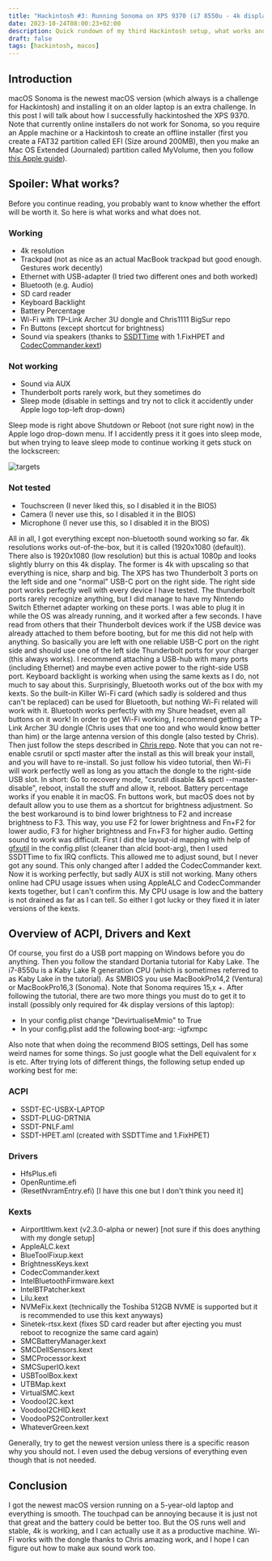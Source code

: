 ```yaml
---
title: "Hackintosh #3: Running Sonoma on XPS 9370 (i7 8550u - 4k display)"
date: 2023-10-24T08:00:23+02:00
description: Quick rundown of my third Hackintosh setup, what works and what does not not.
draft: false
tags: [hackintosh, macos]
---
```


## Introduction
macOS Sonoma is the newest macOS version (which always is a challenge for Hackintosh) and installing it on an older laptop is an extra challenge. In this post I will talk about how I successfully hackintoshed the XPS 9370. Note that currently online installers do not work for Sonoma, so you require an Apple machine or a Hackintosh to create an offline installer (first you create a FAT32 partition called EFI (Size around 200MB), then you make an Mac OS Extended (Journaled) partition called MyVolume, then you follow [this Apple guide](https://support.apple.com/en-mide/HT201372)).

## Spoiler: What works?
Before you continue reading, you probably want to know whether the effort will be worth it. So here is what works and what does not.

### Working
* 4k resolution
* Trackpad (not as nice as an actual MacBook trackpad but good enough. Gestures work decently)
* Ethernet with USB-adapter (I tried two different ones and both worked)
* Bluetooth (e.g. Audio)
* SD card reader
* Keyboard Backlight
* Battery Percentage
* Wi-Fi with TP-Link Archer 3U dongle and Chris1111 BigSur repo
* Fn Buttons (except shortcut for brightness)
* Sound via speakers (thanks to [SSDTTime](https://github.com/corpnewt/SSDTTime) with 1.FixHPET and [CodecCommander.kext](https://bitbucket.org/RehabMan/os-x-eapd-codec-commander/downloads/))

### Not working
* Sound via AUX
* Thunderbolt ports rarely work, but they sometimes do
* Sleep mode (disable in settings and try not to click it accidently under Apple logo top-left drop-down)

Sleep mode is right above Shutdown or Reboot (not sure right now) in the Apple logo drop-down menu. If I accidently press it it goes into sleep mode, but when trying to leave sleep mode to continue working it gets stuck on the lockscreen:

![targets](/images/xps-hackintosh/sleep.png "Sleep mode is broken")

### Not tested
* Touchscreen (I never liked this, so I disabled it in the BIOS)
* Camera (I never use this, so I disabled it in the BIOS)
* Microphone (I never use this, so I disabled it in the BIOS)

All in all, I got everything except non-bluetooth sound working so far. 
4k resolutions works out-of-the-box, but it is called (1920x1080 (default)). There also is 1920x1080 (low resolution) but this is actual 1080p and looks slightly blurry on this 4k display. The former is 4k with upscaling so that everything is nice, sharp and big.
The XPS has two Thunderbolt 3 ports on the left side and one "normal" USB-C port on the right side. The right side port works perfectly well with every device I have tested. The thunderbolt ports rarely recognize anything, but I did manage to have my Nintendo Switch Ethernet adapter working on these ports. I was able to plug it in while the OS was already running, and it worked after a few seconds. I have read from others that their Thunderbolt devices work if the USB device was already attached to them before booting, but for me this did not help with anything. So basically you are left with one reliable USB-C port on the right side and should use one of the left side Thunderbolt ports for your charger (this always works). I recommend attaching a USB-hub with many ports (including Ethernet) and maybe even active power to the right-side USB port.
Keyboard backlight is working when using the same kexts as I do, not much to say about this.
Surprisingly, Bluetooth works out of the box with my kexts. So the built-in Killer Wi-Fi card (which sadly is soldered and thus can't be replaced) can be used for Bluetooth, but nothing Wi-Fi related will work with it. Bluetooth works perfectly with my Shure headset, even all buttons on it work!
In order to get Wi-Fi working, I recommend getting a TP-Link Archer 3U dongle (Chris uses that one too and who would know better than him) or the large antenna version of this dongle (also tested by Chris). Then just follow the steps described in [Chris repo](https://github.com/chris1111/Wireless-USB-Big-Sur-Adapter). Note that you can not re-enable csrutil or spctl master after the install as this will break your install, and you will have to re-install. So just follow his video tutorial, then Wi-Fi will work perfectly well as long as you attach the dongle to the right-side USB slot. In short: Go to recovery mode, "csrutil disable && spctl --master-disable", reboot, install the stuff and allow it, reboot.
Battery percentage works if you enable it in macOS.
Fn buttons work, but macOS does not by default allow you to use them as a shortcut for brightness adjustment. So the best workaround is to bind lower brightness to F2 and increase brightness to F3. This way, you use F2 for lower brightness and Fn+F2 for lower audio, F3 for higher brightness and Fn+F3 for higher audio.
Getting sound to work was difficult. First I did the layout-id mapping with help of [gfxutil](https://github.com/acidanthera/gfxutil/releases) in the config.plist (cleaner than alcid boot-arg), then I used SSDTTime to fix IRQ conflicts. This allowed me to adjust sound, but I never got any sound. This only changed after I added the CodecCommander kext. Now it is working perfectly, but sadly AUX is still not working. Many others online had CPU usage issues when using AppleALC and CodecCommander kexts together, but I can't confirm this. My CPU usage is low and the battery is not drained as far as I can tell. So either I got lucky or they fixed it in later versions of the kexts.


## Overview of ACPI, Drivers and Kext
Of course, you first do a USB port mapping on Windows before you do anything. Then you follow the standard Dortania tutorial for Kaby Lake. The i7-8550u is a Kaby Lake R generation CPU (which is sometimes referred to as Kaby Lake in the tutorial). As SMBIOS you use MacBookPro14,2 (Ventura) or MacBookPro16,3 (Sonoma). Note that Sonoma requires 15,x +. After following the tutorial, there are two more things you must do to get it to install (possibly only required for 4k display versions of this laptop):
* In your config.plist change "DevirtualiseMmio" to True
* In your config.plist add the following boot-arg: -igfxmpc

Also note that when doing the recommend BIOS settings, Dell has some weird names for some things. So just google what the Dell equivalent for x is etc.
After trying lots of different things, the following setup ended up working best for me:
### ACPI
* SSDT-EC-USBX-LAPTOP
* SSDT-PLUG-DRTNIA
* SSDT-PNLF.aml
* SSDT-HPET.aml (created with SSDTTime and 1.FixHPET)

### Drivers
* HfsPlus.efi
* OpenRuntime.efi
* (ResetNvramEntry.efi) [I have this one but I don't think you need it]

### Kexts
* AirportItlwm.kext (v2.3.0-alpha or newer) [not sure if this does anything with my dongle setup]
* AppleALC.kext
* BlueToolFixup.kext
* BrightnessKeys.kext
* CodecCommander.kext
* IntelBluetoothFirmware.kext
* IntelBTPatcher.kext
* Lilu.kext
* NVMeFix.kext (technically the Toshiba 512GB NVME is supported but it is recommended to use this kext anyways)
* Sinetek-rtsx.kext (fixes SD card reader but after ejecting you must reboot to recognize the same card again)
* SMCBatteryManager.kext
* SMCDellSensors.kext
* SMCProcessor.kext
* SMCSuperIO.kext
* USBToolBox.kext
* UTBMap.kext
* VirtualSMC.kext
* VoodooI2C.kext
* VoodooI2CHID.kext
* VoodooPS2Controller.kext
* WhateverGreen.kext

Generally, try to get the newest version unless there is a specific reason why you should not. I even used the debug versions of everything even though that is not needed.

## Conclusion
I got the newest macOS version running on a 5-year-old laptop and everything is smooth. The touchpad can be annoying because it is just not that great and the battery could be better too. But the OS runs well and stable, 4k is working, and I can actually use it as a productive machine. Wi-Fi works with the dongle thanks to Chris amazing work, and I hope I can figure out how to make aux sound work too.